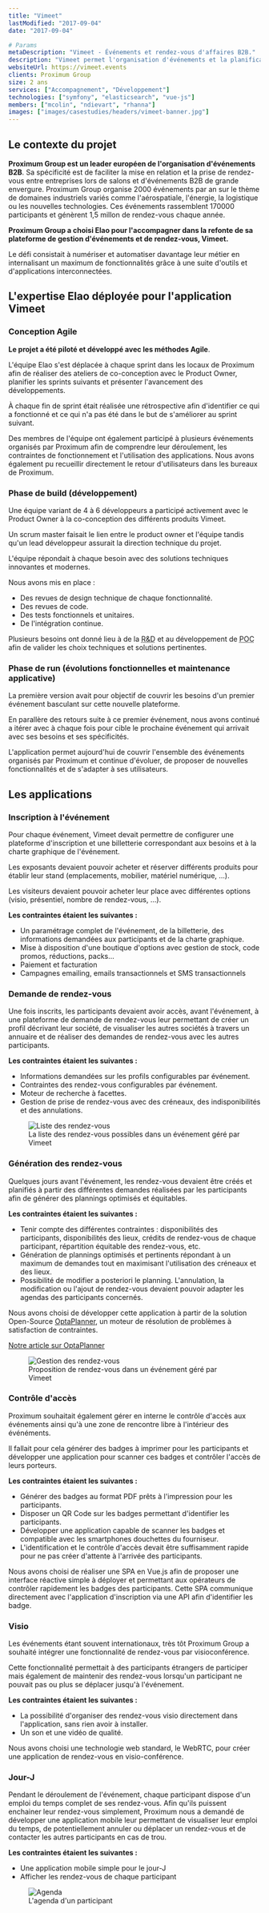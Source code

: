 ```yaml
---
title: "Vimeet"
lastModified: "2017-09-04"
date: "2017-09-04"

# Params
metaDescription: "Vimeet - Événements et rendez-vous d'affaires B2B."
description: "Vimeet permet l'organisation d'événements et la planification de rendez-vous d'affaires B2B."
websiteUrl: https://vimeet.events
clients: Proximum Group
size: 2 ans
services: ["Accompagnement", "Développement"]
technologies: ["symfony", "elasticsearch", "vue-js"]
members: ["mcolin", "ndievart", "rhanna"]
images: ["images/casestudies/headers/vimeet-banner.jpg"]
---
```


## Le contexte du projet

**Proximum Group est un leader européen de l'organisation d'événements B2B**. Sa spécificité est de faciliter la mise en relation et la prise de rendez-vous entre entreprises lors de salons et d'événements B2B de grande envergure.
Proximum Group organise 2000 événements par an sur le thème de domaines industriels variés comme l'aérospatiale, l'énergie, la logistique ou les nouvelles technologies. Ces événements rassemblent 170000 participants et génèrent 1,5 millon de rendez-vous chaque année.

**Proximum Group a choisi Elao pour l'accompagner dans la refonte de sa plateforme de gestion d'événements et de rendez-vous, Vimeet.**

Le défi consistait à numériser et automatiser davantage leur métier en internalisant un maximum de fonctionnalités grâce à une suite d'outils et d'applications interconnectées.

## L'expertise Elao déployée pour l'application Vimeet

### Conception Agile

**Le projet a été piloté et développé avec les méthodes Agile**.

L'équipe Elao s'est déplacée à chaque sprint dans les locaux de Proximum afin de réaliser des ateliers de co-conception avec le Product Owner, planifier les sprints suivants et présenter l'avancement des développements.

À chaque fin de sprint était réalisée une rétrospective afin d'identifier ce qui a fonctionné et ce qui n'a pas été dans le but de s'améliorer au sprint suivant.

Des membres de l'équipe ont également participé à plusieurs événements organisés par Proximum afin de comprendre leur déroulement, les contraintes de fonctionnement et l'utilisation des applications. Nous avons également pu recueillir directement le retour d'utilisateurs dans les bureaux de Proximum.

### Phase de build (développement)

Une équipe variant de 4 à 6 développeurs a participé activement avec le Product Owner à la co-conception des différents produits Vimeet.

Un scrum master faisait le lien entre le product owner et l'équipe tandis qu'un lead développeur assurait la direction technique du projet.

L'équipe répondait à chaque besoin avec des solutions techniques innovantes et modernes.

Nous avons mis en place :
* Des revues de design technique de chaque fonctionnalité.
* Des revues de code.
* Des tests fonctionnels et unitaires.
* De l'intégration continue.

Plusieurs besoins ont donné lieu à de la <abbr title="Recherche & Développement">R&D</abbr> et au développement de <abbr title="Proof of Concept">POC</abbr> afin de valider les choix techniques et solutions pertinentes.

### Phase de run (évolutions fonctionnelles et maintenance applicative)

La première version avait pour objectif de couvrir les besoins d'un premier événement basculant sur cette nouvelle plateforme.

En parallère des retours suite à ce premier événement, nous avons continué a itérer avec à chaque fois pour cible le prochaine événement qui arrivait avec ses besoins et ses spécificités.

L'application permet aujourd'hui de couvrir l'ensemble des événements organisés par Proximum et continue d'évoluer, de proposer de nouvelles fonctionnalités et de s'adapter à ses utilisateurs.

## Les applications

### Inscription à l'événement

Pour chaque événement, Vimeet devait permettre de configurer une plateforme d'inscription et une billetterie correspondant aux besoins et à la charte graphique de l'événement.

Les exposants devaient pouvoir acheter et réserver différents produits pour établir leur stand (emplacements, mobilier, matériel numérique, ...).

Les visiteurs devaient pouvoir acheter leur place avec différentes options (visio, présentiel, nombre de rendez-vous, ...).

**Les contraintes étaient les suivantes :**

* Un paramétrage complet de l'événement, de la billetterie, des informations demandées aux participants et de la charte graphique.
* Mise à disposition d'une boutique d'options avec gestion de stock, code promos, réductions, packs...
* Paiement et facturation
* Campagnes emailing, emails transactionnels et SMS transactionnels

### Demande de rendez-vous

Une fois inscrits, les participants devaient avoir accès, avant l'événement, à une plateforme de demande de rendez-vous leur permettant de créer un profil décrivant leur société, de visualiser les autres sociétés à travers un annuaire et de réaliser des demandes de rendez-vous avec les autres participants.

**Les contraintes étaient les suivantes :**

* Informations demandées sur les profils configurables par événement.
* Contraintes des rendez-vous configurables par événement.
* Moteur de recherche à facettes.
* Gestion de prise de rendez-vous avec des créneaux, des indisponibilités et des annulations.

<figure>
    <img src="images/casestudies/vimeet-catalogue.png" alt="Liste des rendez-vous">
    <figcaption>
      <span class="figure__legend">La liste des rendez-vous possibles dans un événement géré par Vimeet</span>
    </figcaption>
</figure>

### Génération des rendez-vous

Quelques jours avant l'événement, les rendez-vous devaient être créés et planifiés à partir des différentes demandes réalisées par les participants afin de générer des plannings optimisés et équitables.

**Les contraintes étaient les suivantes :**

* Tenir compte des différentes contraintes : disponibilités des participants, disponibilités des lieux, crédits de rendez-vous de chaque participant, répartition équitable des rendez-vous, etc.
* Génération de plannings optimisés et pertinents répondant à un maximum de demandes tout en maximisant l'utilisation des créneaux et des lieux.
* Possibilité de modifier a posteriori le planning. L'annulation, la modification ou l'ajout de rendez-vous devaient pouvoir adapter les agendas des participants concernés.

Nous avons choisi de développer cette application à partir de la solution Open-Source [OptaPlanner](https://www.optaplanner.org/), un moteur de résolution de problèmes à satisfaction de contraintes.

[Notre article sur OptaPlanner](../blog/dev/planification-de-rdv-avec-optaplanner.md)

<figure>
    <img src="images/casestudies/vimeet-gdr.png" alt="Gestion des rendez-vous">
    <figcaption>
      <span class="figure__legend">Proposition de rendez-vous dans un événement géré par Vimeet</span>
    </figcaption>
</figure>

### Contrôle d'accès

Proximum souhaitait également gérer en interne le contrôle d'accès aux événements ainsi qu'à une zone de rencontre libre à l'intérieur des événéments.

Il fallait pour cela générer des badges à imprimer pour les participants et développer une application pour scanner ces badges et contrôler l'accès de leurs porteurs.

**Les contraintes étaient les suivantes :**

* Générer des badges au format PDF prêts à l'impression pour les participants.
* Disposer un QR Code sur les badges permettant d'identifier les participants.
* Développer une application capable de scanner les badges et compatible avec les smartphones douchettes du fourniseur.
* L'identification et le contrôle d'accès devait être suffisamment rapide pour ne pas créer d'attente à l'arrivée des participants.

Nous avons choisi de réaliser une SPA en Vue.js afin de proposer une interface réactive simple à déployer et permettant aux opérateurs de contrôler rapidement les badges des participants. Cette SPA communique directement avec l'application d'inscription via une API afin d'identifier les badge.

### Visio

Les événements étant souvent internationaux, très tôt Proximum Group a souhaité intégrer une fonctionnalité de rendez-vous par visioconférence.

Cette fonctionnalité permettait à des participants étrangers de participer mais également de maintenir des rendez-vous lorsqu'un participant ne pouvait pas ou plus se déplacer jusqu'à l'événement.

**Les contraintes étaient les suivantes :**

* La possibilité d'organiser des rendez-vous visio directement dans l'application, sans rien avoir à installer.
* Un son et une vidéo de qualité.

Nous avons choisi une technologie web standard, le WebRTC, pour créer une application de rendez-vous en visio-conférence.

### Jour-J

Pendant le déroulement de l'événement, chaque participant dispose d'un emploi du temps complet de ses rendez-vous. Afin qu'ils puissent enchainer leur rendez-vous simplement, Proximum nous a demandé de développer une application mobile leur permettant de visualiser leur emploi du temps, de potentiellement annuler ou déplacer un rendez-vous et de contacter les autres participants en cas de trou.

**Les contraintes étaient les suivantes :**

* Une application mobile simple pour le jour-J
* Afficher les rendez-vous de chaque participant

<figure>
    <img src="images/casestudies/vimeet-mobile.png" alt="Agenda">
    <figcaption>
      <span class="figure__legend">L'agenda d'un participant</span>
    </figcaption>
</figure>
